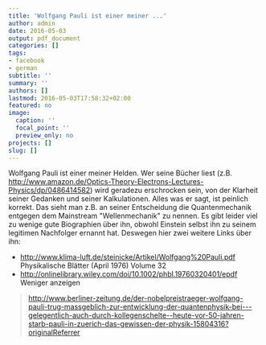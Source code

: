 ```yaml
---
title: 'Wolfgang Pauli ist einer meiner ...'
author: admin
date: 2016-05-03
output: pdf_document
categories: []
tags:
- facebook
- german
subtitle: ''
summary: ''
authors: []
lastmod: 2016-05-03T17:58:32+02:00
featured: no
image:
  caption: ''
  focal_point: ''
  preview_only: no
projects: []
slug: []
---
```

Wolfgang Pauli ist einer meiner Helden. Wer seine Bücher liest (z.B. http://www.amazon.de/Optics-Theory-Electrons-Lectures-Physics/dp/0486414582) wird geradezu erschrocken sein, von der Klarheit seiner Gedanken und seiner Kalkulationen. Alles was er sagt, ist peinlich korrekt. Das sieht man z.B. an seiner Entscheidung die Quantenmechanik entgegen dem Mainstream "Wellenmechanik" zu nennen. Es gibt leider viel zu wenige gute Biographien über ihn, obwohl Einstein selbst ihn zu seinem legitimen Nachfolger ernannt hat. Deswegen hier zwei weitere Links über ihn:

- http://www.klima-luft.de/steinicke/Artikel/Wolfgang%20Pauli.pdf
Physikalische Blätter (April 1976) Volume 32
- http://onlinelibrary.wiley.com/doi/10.1002/phbl.19760320401/epdf﻿
Weniger anzeigen
> http://www.berliner-zeitung.de/der-nobelpreistraeger-wolfgang-pauli-trug-massgeblich-zur-entwicklung-der-quantenphysik-bei---gelegentlich-auch-durch-kollegenschelte--heute-vor-50-jahren-starb-pauli-in-zuerich-das-gewissen-der-physik-15804316?originalReferrer


